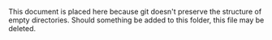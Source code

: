 This document is placed here because git doesn't preserve the structure of empty directories. Should something be added to this folder, this file may be deleted.
